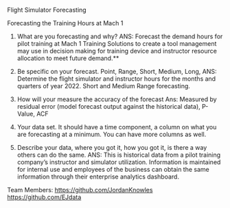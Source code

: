Flight Simulator Forecasting

Forecasting the Training Hours at Mach 1

1. What are you forecasting and why?
ANS: Forecast the demand hours for pilot training at Mach 1 Training Solutions to create a tool management may use in decision making for training device and instructor resource allocation to meet future demand.**

2. Be specific on your forecast. Point, Range, Short, Medium, Long, 
ANS: Determine the flight simulator and instructor hours for the months and quarters of year 2022. Short and Medium Range forecasting.

3. How will your measure the accuracy of the forecast 
Ans: Measured by residual error (model forecast output against the historical data), P-Value, ACF

4. Your data set. It should have a time component, a column on what you are forecasting at a minimum. You can have more columns as well.

5. Describe your data, where you got it, how you got it, is there a way others can do the same. 
ANS: This is historical data from a pilot training company’s instructor and simulator utilization. Information is maintained for internal use and employees of the business can obtain the same information through their enterprise analytics dashboard.

Team Members: https://github.com/JordanKnowles
              https://github.com/EJdata
